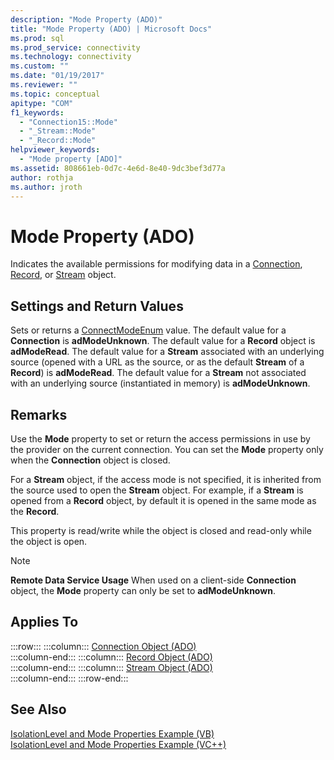 ```yaml
---
description: "Mode Property (ADO)"
title: "Mode Property (ADO) | Microsoft Docs"
ms.prod: sql
ms.prod_service: connectivity
ms.technology: connectivity
ms.custom: ""
ms.date: "01/19/2017"
ms.reviewer: ""
ms.topic: conceptual
apitype: "COM"
f1_keywords: 
  - "Connection15::Mode"
  - "_Stream::Mode"
  - "_Record::Mode"
helpviewer_keywords: 
  - "Mode property [ADO]"
ms.assetid: 808661eb-0d7c-4e6d-8e40-9dc3bef3d77a
author: rothja
ms.author: jroth
---
```

# Mode Property (ADO)
Indicates the available permissions for modifying data in a [Connection](../../../ado/reference/ado-api/connection-object-ado.md), [Record](../../../ado/reference/ado-api/record-object-ado.md), or [Stream](../../../ado/reference/ado-api/stream-object-ado.md) object.  
  
## Settings and Return Values  
 Sets or returns a [ConnectModeEnum](../../../ado/reference/ado-api/connectmodeenum.md) value. The default value for a **Connection** is **adModeUnknown**. The default value for a **Record** object is **adModeRead**. The default value for a **Stream** associated with an underlying source (opened with a URL as the source, or as the default **Stream** of a **Record**) is **adModeRead**. The default value for a **Stream** not associated with an underlying source (instantiated in memory) is **adModeUnknown**.  
  
## Remarks  
 Use the **Mode** property to set or return the access permissions in use by the provider on the current connection. You can set the **Mode** property only when the **Connection** object is closed.  
  
 For a **Stream** object, if the access mode is not specified, it is inherited from the source used to open the **Stream** object. For example, if a **Stream** is opened from a **Record** object, by default it is opened in the same mode as the **Record**.  
  
 This property is read/write while the object is closed and read-only while the object is open.  
  
> [!NOTE]
>  **Remote Data Service Usage** When used on a client-side **Connection** object, the **Mode** property can only be set to **adModeUnknown**.  
  
## Applies To  

:::row:::
    :::column:::
        [Connection Object (ADO)](../../../ado/reference/ado-api/connection-object-ado.md)  
    :::column-end:::
    :::column:::
        [Record Object (ADO)](../../../ado/reference/ado-api/record-object-ado.md)  
    :::column-end:::
    :::column:::
        [Stream Object (ADO)](../../../ado/reference/ado-api/stream-object-ado.md)  
    :::column-end:::
:::row-end:::

## See Also  
 [IsolationLevel and Mode Properties Example (VB)](../../../ado/reference/ado-api/isolationlevel-and-mode-properties-example-vb.md)   
 [IsolationLevel and Mode Properties Example (VC++)](../../../ado/reference/ado-api/isolationlevel-and-mode-properties-example-vc.md)   
